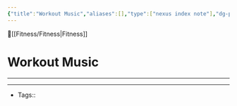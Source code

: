 ```yaml
---
{"title":"Workout Music","aliases":[],"type":["nexus index note"],"dg-publish":true,"dg-pinned":true,"publish":true,"tags":["index-note"],"permalink":"/fitness/workout-music/workout-music/","pinned":true,"dgPassFrontmatter":true,"created":"2023-09-08T15:51:43.476-07:00","updated":"2023-09-10T14:27:13.090-07:00"}
---
```



🔺[[Fitness/Fitness\|Fitness]]

# Workout Music
---











---
- Tags:: 









